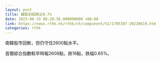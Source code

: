 ```yaml
---
layout: post
title: 韓股初段跌近0.7%
date: 2023-06-19 08:28:56.000000000 +08:00
link: https://news.rthk.hk/rthk/ch/component/k2/1705387-20230619.htm
categories: rthk
---
```


南韓股市回軟，但仍守住2600點水平。

首爾綜合指數較早時報2608點，跌16點，跌幅0.65%。
